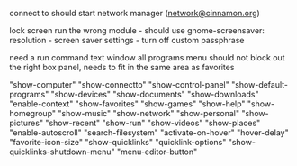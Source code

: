 connect to should start network manager (network@cinnamon.org)

lock screen run the wrong module - should use gnome-screensaver:
    resolution - screen saver settings - turn off custom passphrase

need a run command text window
all programs menu should not block out the right box panel, needs to fit in the same area as favorites





 "show-computer"
 "show-connectto"
 "show-control-panel"
 "show-default-programs"
 "show-devices"
 "show-documents"
 "show-downloads"
 "enable-context"
 "show-favorites"
 "show-games"
 "show-help"
 "show-homegroup"
 "show-music"
 "show-network"
 "show-personal"
 "show-pictures"
 "show-recent"
 "show-run"
 "show-videos"
 "show-places"
 "enable-autoscroll"
 "search-filesystem"
 "activate-on-hover"
 "hover-delay"
 "favorite-icon-size"
 "show-quicklinks"
 "quicklink-options"
 "show-quicklinks-shutdown-menu"
  "menu-editor-button"
